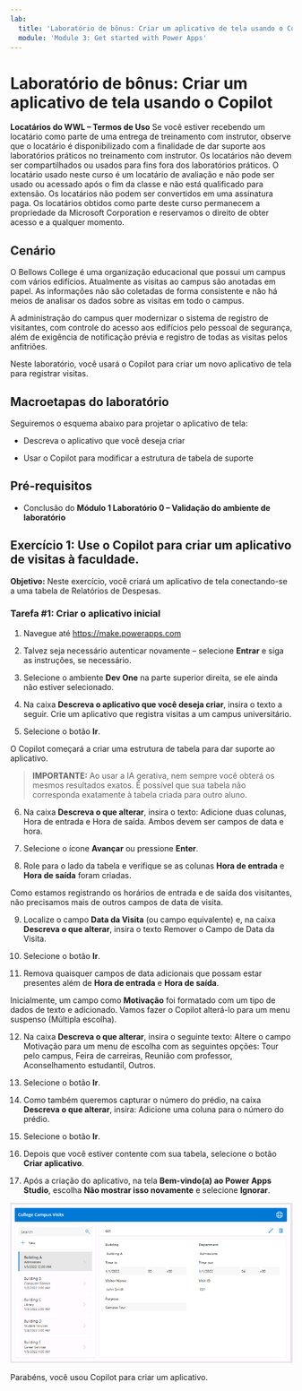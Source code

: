 ```yaml
---
lab:
  title: 'Laboratório de bônus: Criar um aplicativo de tela usando o Copilot'
  module: 'Module 3: Get started with Power Apps'
---
```


# Laboratório de bônus: Criar um aplicativo de tela usando o Copilot

**Locatários do WWL – Termos de Uso** Se você estiver recebendo um locatário como parte de uma entrega de treinamento com instrutor, observe que o locatário é disponibilizado com a finalidade de dar suporte aos laboratórios práticos no treinamento com instrutor. Os locatários não devem ser compartilhados ou usados para fins fora dos laboratórios práticos. O locatário usado neste curso é um locatário de avaliação e não pode ser usado ou acessado após o fim da classe e não está qualificado para extensão. Os locatários não podem ser convertidos em uma assinatura paga. Os locatários obtidos como parte deste curso permanecem a propriedade da Microsoft Corporation e reservamos o direito de obter acesso e a qualquer momento. 

## Cenário

O Bellows College é uma organização educacional que possui um campus com vários edifícios. Atualmente as visitas ao campus são anotadas em papel. As informações não são coletadas de forma consistente e não há meios de analisar os dados sobre as visitas em todo o campus.

A administração do campus quer modernizar o sistema de registro de visitantes, com controle do acesso aos edifícios pelo pessoal de segurança, além de exigência de notificação prévia e registro de todas as visitas pelos anfitriões.

Neste laboratório, você usará o Copilot para criar um novo aplicativo de tela para registrar visitas. 

## Macroetapas do laboratório

Seguiremos o esquema abaixo para projetar o aplicativo de tela:

- Descreva o aplicativo que você deseja criar

- Usar o Copilot para modificar a estrutura de tabela de suporte

 ## Pré-requisitos

- Conclusão do **Módulo 1 Laboratório 0 – Validação do ambiente de laboratório**

## Exercício 1: Use o Copilot para criar um aplicativo de visitas à faculdade.

**Objetivo:** Neste exercício, você criará um aplicativo de tela conectando-se a uma tabela de Relatórios de Despesas.

### Tarefa \#1: Criar o aplicativo inicial

1. Navegue até https://make.powerapps.com

2. Talvez seja necessário autenticar novamente – selecione **Entrar** e siga as instruções, se necessário.

3. Selecione o ambiente **Dev One** na parte superior direita, se ele ainda não estiver selecionado.

4. Na caixa **Descreva o aplicativo que você deseja criar**, insira o texto a seguir. Crie um aplicativo que registra visitas a um campus universitário. 

5. Selecione o botão **Ir**.

O Copilot começará a criar uma estrutura de tabela para dar suporte ao aplicativo. 

> **IMPORTANTE:** Ao usar a IA gerativa, nem sempre você obterá os mesmos resultados exatos. É possível que sua tabela não corresponda exatamente à tabela criada para outro aluno. 

6. Na caixa **Descreva o que alterar**, insira o texto: Adicione duas colunas, Hora de entrada e Hora de saída. Ambos devem ser campos de data e hora.  

7. Selecione o ícone **Avançar** ou pressione **Enter**. 

8. Role para o lado da tabela e verifique se as colunas **Hora de entrada** e **Hora de saída** foram criadas. 

Como estamos registrando os horários de entrada e de saída dos visitantes, não precisamos mais de outros campos de data de visita. 

9. Localize o campo **Data da Visita** (ou campo equivalente) e, na caixa **Descreva o que alterar**, insira o texto Remover o Campo de Data da Visita. 

10. Selecione o botão **Ir**. 

11. Remova quaisquer campos de data adicionais que possam estar presentes além de **Hora de entrada** e **Hora de saída**. 

Inicialmente, um campo como **Motivação** foi formatado com um tipo de dados de texto e adicionado. Vamos fazer o Copilot alterá-lo para um menu suspenso (Múltipla escolha). 

12. Na caixa **Descreva o que alterar**, insira o seguinte texto: Altere o campo Motivação para um menu de escolha com as seguintes opções: Tour pelo campus, Feira de carreiras, Reunião com professor, Aconselhamento estudantil, Outros. 

13. Selecione o botão **Ir**. 

14. Como também queremos capturar o número do prédio, na caixa **Descreva o que alterar**, insira: Adicione uma coluna para o número do prédio. 

15. Selecione o botão **Ir**. 

16. Depois que você estiver contente com sua tabela, selecione o botão **Criar aplicativo**. 

17. Após a criação do aplicativo, na tela **Bem-vindo(a) ao Power Apps Studio**, escolha **Não mostrar isso novamente** e selecione **Ignorar**. 

![Captura de tela do aplicativo que acabou de ser criado](media/bonus-lab-copilot-01.png)

Parabéns, você usou Copilot para criar um aplicativo. 
